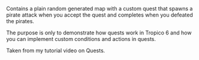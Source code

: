 Contains a plain random generated map with a custom quest that spawns a pirate attack when you accept the quest and completes when you defeated the pirates.

The purpose is only to demonstrate how quests work in Tropico 6 and how you can implement custom conditions and actions in quests.

Taken from my tutorial video on Quests.